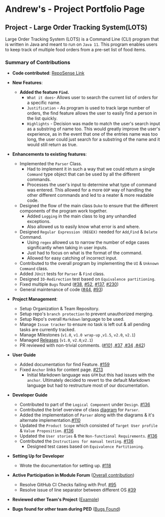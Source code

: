 # Andrew's - Project Portfolio Page

## Project - Large Order Tracking System(LOTS)
Large Order Tracking System (LOTS) is a Command Line (CLI) program that is written in Java and meant to run on `Java 11`.
This program enables users to keep track of multiple food orders from a pre-set list of food items.

### Summary of Contributions

- **Code contributed**: [RepoSense Link](https://nus-cs2113-ay2122s1.github.io/tp-dashboard/#breakdown=true&search=andrewtkh1)

- **New Features**:
   - **Added the feature `Find`.**
        - `What it does`- Allows user to search the current list of orders for a specific name.
        - `Justification` - As program is used to track large number of orders,
        the find feature allows the user to easily find a person in the list quickly.
        - `Highlights` - Decision was made to match the user's search input as a substring of
        name too. This would greatly improve the user's experience, as in the event that
        one of the entries name was too long, the user could just search for a substring of the
        name and it would still return as true.
          
- **Enhancements to existing features**:
    - Implemented the `Parser` Class.
        - Had to implement it in such a way that we could return a single `Command` type object that can
        be used by all the different commands.
        - Processes the user's input to determine what type of command was entered.
        This allowed for a more `OOP` way of handling the other different commands and led to a neater & more readable code.
    - Designed the flow of the main class `Duke` to ensure that the different components of the program work together.
        - Added `Logging` in the main class to log any unhandled exceptions.
        - Also allowed us to easily know what error is and where.
    - Designed `Regular Expression (REGEX)` needed for `Add`,`Find` & `Delete` Command.
        - Using `regex` allowed us to narrow the number of edge cases significantly when taking in user inputs.
        - Just had to focus on what is the format of the command.
        - Allowed for easy catching of incorrect input.    
    - Contributed to the overall program by implementing the `UI` & `Unknown Command` class.
    - Added `JUnit` tests for `Parser` & `Find` class.
    - Designed `IO-Redirection` test based on `Equivalence partitioning`.
    - Fixed multiple `Bugs` found ([#38](https://github.com/AY2122S1-CS2113-T13-2/tp/pull/38), [#52](https://github.com/AY2122S1-CS2113-T13-2/tp/pull/52), [#137](https://github.com/AY2122S1-CS2113-T13-2/tp/pull/137), [#230](https://github.com/AY2122S1-CS2113-T13-2/tp/pull/230))
    - General maintenance of code ([#44](https://github.com/AY2122S1-CS2113-T13-2/tp/pull/44), [#93](https://github.com/AY2122S1-CS2113-T13-2/tp/pull/93))

- **Project Management**:
    - Setup Organization & Team Repository.
    - Setup repo's `branch protection` to prevent unauthorized merging.
    - Setup Repo's overall `Markdown` language to be used.
    - Manage `Issue tracker` to ensure no task is left out & all pending tasks are currently tracked.
    - Manage Milestones (`v1.0`, `v1.0 wrap-up` ,`v1.5`, `v2.0`, `v2.1`)
    - Managed [Releases](https://github.com/AY2122S1-CS2113-T13-2/tp/releases) (`v1.0`, `v2.0`,`v2.1`)
    - PR reviewed with non-trivial comments. ([#101](https://github.com/AY2122S1-CS2113-T13-2/tp/pull/101) ,[#37](https://github.com/AY2122S1-CS2113-T13-2/tp/pull/37) ,[#34](https://github.com/AY2122S1-CS2113-T13-2/tp/pull/34) ,[#42](https://github.com/AY2122S1-CS2113-T13-2/tp/pull/42))

- **User Guide**
    - Added documentation for find Feature. [#159](https://github.com/AY2122S1-CS2113-T13-2/tp/pull/159)
    - Fixed `Anchor` links for content page. [#213](https://github.com/AY2122S1-CS2113-T13-2/tp/pull/231)
        - Initial Markdown language was `GFM` but this had issues with the `anchor`.
        Ultimately decided to revert to the default Markdown language but had to restructure most of our documentation.

- **Developer Guide**
    - Contributed to part of the `Logical Component` under `Design`. [#136](https://github.com/AY2122S1-CS2113-T13-2/tp/pull/136)
    - Contributed the brief overview of class [diagram](https://raw.githubusercontent.com/AY2122S1-CS2113-T13-2/tp/master/UMLdiagrams/ParserDiagrams/ParserClassDiag-Page-1.jpg) for `Parser`.
    - Added the implementation of `Parser` along with the diagrams & it's alternate implementation.[#110](https://github.com/AY2122S1-CS2113-T13-2/tp/pull/110)
    - Updated the `Product Scope` which consisted of `Target User profile` & `Value Proposition`. [#136](https://github.com/AY2122S1-CS2113-T13-2/tp/pull/136/files)
    - Updated the `User stories` & the `Non-functional Requirements`. [#136](https://github.com/AY2122S1-CS2113-T13-2/tp/pull/136/files)
    - Contributed the `Instructions for manual testing`. [#136](https://github.com/AY2122S1-CS2113-T13-2/tp/pull/136/files)
        - Designed test cases based on `Equivalence Partitioning`.

- **Setting Up for Developer**
    - Wrote the documentation for setting up. [#118](https://github.com/AY2122S1-CS2113-T13-2/tp/pull/118)
- **Active Participation in Module Forum** ([Overall contribution](https://nus-cs2113-ay2122s1.github.io/dashboards/contents/forum-activities.html#2-tan-drew-andrewtkh1-33-posts))
    - Resolve GitHub CI Checks failing with Prof. [#95](https://github.com/nus-cs2113-AY2122S1/forum/issues/95)
    - Resolve issue of line separator between different OS [#39](https://github.com/nus-cs2113-AY2122S1/forum/issues/39)
- **Reviewed other Team's Project** ([Example](https://github.com/nus-cs2113-AY2122S1/tp/pull/48/files))
- **Bugs found for other team during PED** ([Bugs Found](https://github.com/andrewtkh1/ped/issues))